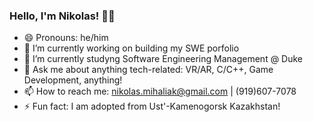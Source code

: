 ### Hello, I'm Nikolas! 🏳️‍🌈

- 😄 Pronouns: he/him
- 🔭 I’m currently working on building my SWE porfolio
- 🌱 I’m currently studyng Software Engineering Management @ Duke
- 💬 Ask me about anything tech-related: VR/AR, C/C++, Game Development, anything!
- 📫 How to reach me: nikolas.mihaliak@gmail.com | (919)607-7078
- ⚡ Fun fact: I am adopted from Ust'-Kamenogorsk Kazakhstan!

